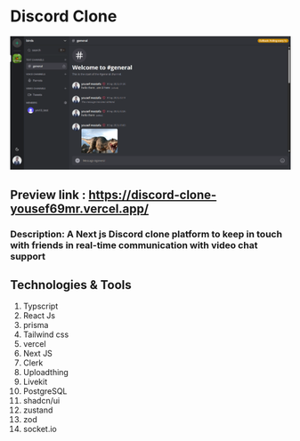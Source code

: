 # Discord Clone

![Home Page](/public/discord_clone.png)

## Preview link : https://discord-clone-yousef69mr.vercel.app/

### Description: A Next js Discord clone platform to keep in touch with friends in real-time communication with video chat support

## Technologies & Tools

1. Typscript
2. React Js
3. prisma
4. Tailwind css
5. vercel
6. Next JS
7. Clerk
8. Uploadthing
9. Livekit
10. PostgreSQL
11. shadcn/ui
12. zustand
13. zod
14. socket.io
